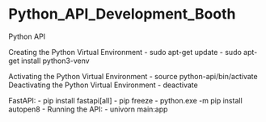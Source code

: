 # Python_API_Development_Booth
Python API

Creating the Python Virtual Environment
    - sudo apt-get update
    - sudo apt-get install python3-venv

Activating the Python Virtual Environment
    - source python-api/bin/activate
Deactivating the Python Virtual Environment
    - deactivate

FastAPI:
    - pip install fastapi[all]
    - pip freeze
    - python.exe -m pip install autopen8
    - Running the API:
        - univorn main:app